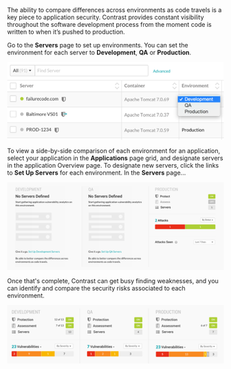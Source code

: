 <!--
title: "Set Up Environments"
description: "Overview of setting up environments"
tags: "user applications environment setup quick start guide"
-->

The ability to compare differences across environments as code travels is a key piece to application security. Contrast provides constant visibility throughout the software development process from the moment code is written to when it’s pushed to production.

Go to the **Servers** page to set up environments. You can set the environment for each server to **Development**, **QA** or **Production**. 

<a href="assets/images/Server_Environment.png" rel="lightbox" title="Server Environment"><img class="thumbnail" src="assets/images/Server_Environment.png"/></a>

To view a side-by-side comparison of each environment for an application, select your application in the **Applications** page grid, and designate servers in the application Overview page. To designate new servers, click the links to **Set Up Servers** for each environment. In the **Servers** page... <!-- How? --> 

<a href="assets/images/No-servers-defined.png" rel="lightbox" title="Designate servers for an application"><img class="thumbnail" src="assets/images/No-servers-defined.png"/></a>

Once that's complete, Contrast can get busy finding weaknesses, and you can identify and compare the security risks associated to each environment.

<a href="assets/images/Application_Environment.png" rel="lightbox" title="Application Environments"><img class="thumbnail" src="assets/images/Application_Environment.png"/></a>